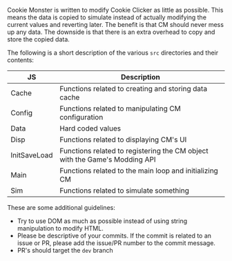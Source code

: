Cookie Monster is written to modify Cookie Clicker as little as possible. This means the data is copied to simulate instead of actually modifying the current values and reverting later. The benefit is that CM should never mess up any data. The downside is that there is an extra overhead to copy and store the copied data.

The following is a short description of the various `src` directories and their contents:

| JS           | Description                                                                |
| ------------ | -------------------------------------------------------------------------- |
| Cache        | Functions related to creating and storing data cache                       |
| Config       | Functions related to manipulating CM configuration                         |
| Data         | Hard coded values                                                          |
| Disp         | Functions related to displaying CM's UI                                    |
| InitSaveLoad | Functions related to registering the CM object with the Game's Modding API |
| Main         | Functions related to the main loop and initializing CM                     |
| Sim          | Functions related to simulate something                                    |

These are some additional guidelines:

- Try to use DOM as much as possible instead of using string manipulation to modify HTML.
- Please be descriptive of your commits. If the commit is related to an issue or PR, please add the issue/PR number to the commit message.
- PR's should target the `dev` branch
